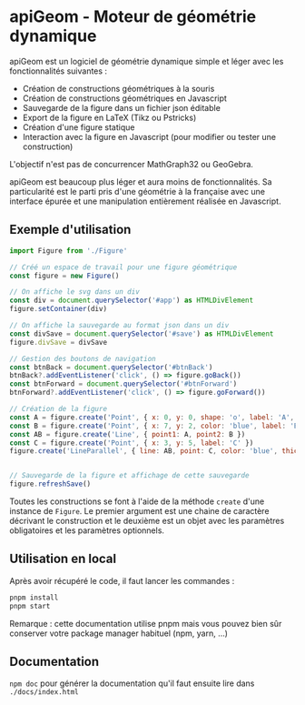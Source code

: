 # apiGeom - Moteur de géométrie dynamique

apiGeom est un logiciel de géométrie dynamique simple et léger avec les fonctionnalités suivantes :

- Création de constructions géométriques à la souris
- Création de constructions géométriques en Javascript
- Sauvegarde de la figure dans un fichier json éditable
- Export de la figure en LaTeX (Tikz ou Pstricks)
- Création d'une figure statique
- Interaction avec la figure en Javascript (pour modifier ou tester une construction)

L'objectif n'est pas de concurrencer MathGraph32 ou GeoGebra.

apiGeom est beaucoup plus léger et aura moins de fonctionnalités. Sa particularité est le parti pris d'une géométrie à la française avec une interface épurée et une manipulation entièrement réalisée en Javascript.

## Exemple d'utilisation

```js
import Figure from './Figure'

// Créé un espace de travail pour une figure géométrique
const figure = new Figure()

// On affiche le svg dans un div
const div = document.querySelector('#app') as HTMLDivElement
figure.setContainer(div)

// On affiche la sauvegarde au format json dans un div
const divSave = document.querySelector('#save') as HTMLDivElement
figure.divSave = divSave

// Gestion des boutons de navigation
const btnBack = document.querySelector('#btnBack')
btnBack?.addEventListener('click', () => figure.goBack())
const btnForward = document.querySelector('#btnForward')
btnForward?.addEventListener('click', () => figure.goForward())

// Création de la figure
const A = figure.create('Point', { x: 0, y: 0, shape: 'o', label: 'A', labelDx: -0.6, labelDy: 0.3 })
const B = figure.create('Point', { x: 7, y: 2, color: 'blue', label: 'B' })
const AB = figure.create('Line', { point1: A, point2: B })
const C = figure.create('Point', { x: 3, y: 5, label: 'C' })
figure.create('LineParallel', { line: AB, point: C, color: 'blue', thickness: 2 })


// Sauvegarde de la figure et affichage de cette sauvegarde
figure.refreshSave()
```

Toutes les constructions se font à l'aide de la méthode `create` d'une instance de `Figure`.
Le premier argument est une chaine de caractère décrivant le construction et le deuxième est un objet avec les paramètres obligatoires et les paramètres optionnels.

## Utilisation en local

Après avoir récupéré le code, il faut lancer les commandes :

```js
pnpm install
pnpm start
```

Remarque : cette documentation utilise pnpm mais vous pouvez bien sûr conserver votre package manager habituel (npm, yarn, …)

## Documentation

`npm doc` pour générer la documentation qu'il faut ensuite lire dans `./docs/index.html`
